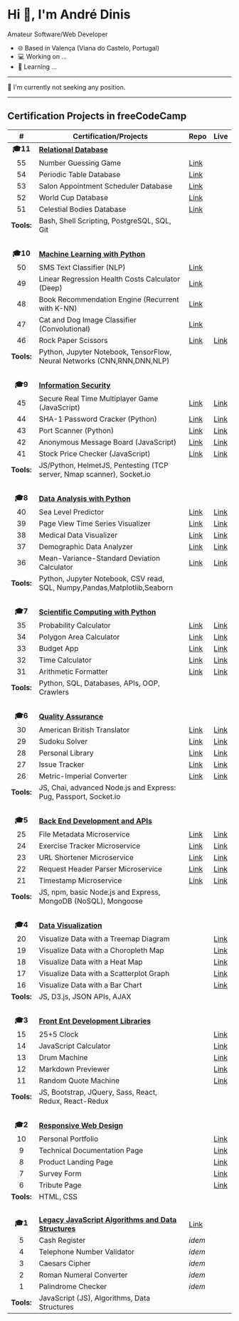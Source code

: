 Hi 👋, I'm André Dinis
=====================================================================================================================================

Amateur Software/Web Developer

* 🌐 Based in Valença (Viana do Castelo, Portugal)
* 💻 Working on ...
* 🌱 Learning ...

----------------------------------------------------------------------------------------

🔎 I'm currently not seeking any position.

---

## Certification Projects in freeCodeCamp

| # | Certification/Projects | Repo | Live |
| :---: | --- | --- | --- |
| **🎓11** | **[Relational Database](https://www.freecodecamp.org/learn/relational-database/)** | | |
| 55 | Number Guessing Game | [Link](https://github.com/andrebdinis/number-guessing-game-in-postgresql-and-git) | |
| 54 | Periodic Table Database | [Link](https://github.com/andrebdinis/periodic-table-database-in-postgresql-and-git) | |
| 53 | Salon Appointment Scheduler Database | [Link](https://github.com/andrebdinis/salon-appointment-scheduler-database-in-postgresql) | |
| 52 | World Cup Database | [Link](https://github.com/andrebdinis/world-cup-database-in-postgresql) | |
| 51 | Celestial Bodies Database | [Link](https://github.com/andrebdinis/celestial-bodies-database-in-postgresql) | |
| **Tools:** | Bash, Shell Scripting, PostgreSQL, SQL, Git | &nbsp; | &nbsp; |
| &nbsp; | &nbsp; | &nbsp; | &nbsp; |
|  **🎓10** | **[Machine Learning with Python](https://www.freecodecamp.org/learn/machine-learning-with-python/)** | | |
| 50 | SMS Text Classifier (NLP) | [Link](https://github.com/andrebdinis/boilerplate-neural-network-sms-text-classifier) | |
| 49 | Linear Regression Health Costs Calculator (Deep) | [Link](https://github.com/andrebdinis/boilerplate-linear-regression-health-costs-calculator) | |
| 48 | Book Recommendation Engine (Recurrent with K-NN) | [Link](https://github.com/andrebdinis/boilerplate-book-recommendation-engine) | |
| 47 | Cat and Dog Image Classifier (Convolutional) | [Link](https://github.com/andrebdinis/boilerplate-cat-and-dog-image-classifier) | |
| 46 | Rock Paper Scissors | [Link](https://github.com/andrebdinis/boilerplate-rock-paper-scissors) | [Link](https://replit.com/@andrebdinis/boilerplate-rock-paper-scissors) |
| **Tools:** | Python, Jupyter Notebook, TensorFlow, Neural Networks (CNN,RNN,DNN,NLP) | &nbsp; | &nbsp; |
| &nbsp; | &nbsp; | &nbsp; | &nbsp; |
| **🎓9** | **[Information Security](https://www.freecodecamp.org/learn/information-security/)** | | |
| 45 | Secure Real Time Multiplayer Game (JavaScript)| [Link](https://github.com/andrebdinis/boilerplate-project-secure-real-time-multiplayer-game) | [Link](https://replit.com/@andrebdinis/boilerplate-project-secure-real-time-multiplayer-game) |
| 44 | SHA-1 Password Cracker (Python) | [Link](https://github.com/andrebdinis/boilerplate-SHA-1-password-cracker) | [Link](https://replit.com/@andrebdinis/boilerplate-SHA-1-password-cracker) |
| 43 | Port Scanner (Python) | [Link](https://github.com/andrebdinis/boilerplate-port-scanner) | [Link](https://replit.com/@andrebdinis/boilerplate-port-scanner) |
| 42 | Anonymous Message Board (JavaScript) | [Link](https://github.com/andrebdinis/boilerplate-project-messageboard) | [Link](https://replit.com/@andrebdinis/boilerplate-project-messageboard) |
| 41 | Stock Price Checker (JavaScript) | [Link](https://github.com/andrebdinis/boilerplate-project-stockchecker) | [Link](https://replit.com/@andrebdinis/boilerplate-project-stockchecker) |
| **Tools:** | JS/Python, HelmetJS, Pentesting (TCP server, Nmap scanner), Socket.io | &nbsp; | &nbsp; |
| &nbsp; | &nbsp; | &nbsp; | &nbsp; |
| **🎓8** | **[Data Analysis with Python](https://www.freecodecamp.org/learn/data-analysis-with-python/)** | | |
| 40 | Sea Level Predictor | [Link](https://github.com/andrebdinis/boilerplate-sea-level-predictor) | [Link](https://replit.com/@andrebdinis/boilerplate-sea-level-predictor) |
| 39 | Page View Time Series Visualizer | [Link](https://github.com/andrebdinis/boilerplate-page-view-time-series-visualizer) | [Link](https://replit.com/@andrebdinis/boilerplate-page-view-time-series-visualizer) |
| 38 | Medical Data Visualizer | [Link](https://github.com/andrebdinis/boilerplate-medical-data-visualizer) | [Link](https://replit.com/@andrebdinis/boilerplate-medical-data-visualizer) |
| 37 | Demographic Data Analyzer | [Link](https://github.com/andrebdinis/boilerplate-demographic-data-analyzer) | [Link](https://replit.com/@andrebdinis/boilerplate-demographic-data-analyzer) |
| 36 | Mean-Variance-Standard Deviation Calculator | [Link](https://github.com/andrebdinis/boilerplate-mean-variance-standard-deviation-calculator) | [Link](https://replit.com/@andrebdinis/boilerplate-mean-variance-standard-deviation-calculator) |
| **Tools:** | Python, Jupyter Notebook, CSV read, SQL, Numpy,Pandas,Matplotlib,Seaborn | &nbsp; | &nbsp; |
| &nbsp; | &nbsp; | &nbsp; | &nbsp; |
| **🎓7** | **[Scientific Computing with Python](https://www.freecodecamp.org/learn/scientific-computing-with-python/)** | | |
| 35 | Probability Calculator | [Link](https://github.com/andrebdinis/boilerplate-probability-calculator) | [Link](https://replit.com/@andrebdinis/boilerplate-probability-calculator) |
| 34 | Polygon Area Calculator | [Link](https://github.com/andrebdinis/boilerplate-polygon-area-calculator) | [Link](https://replit.com/@andrebdinis/boilerplate-polygon-area-calculator) |
| 33 | Budget App | [Link](https://github.com/andrebdinis/boilerplate-budget-app) | [Link](https://replit.com/@andrebdinis/boilerplate-budget-app) |
| 32 | Time Calculator | [Link](https://github.com/andrebdinis/boilerplate-time-calculator) | [Link](https://replit.com/@andrebdinis/boilerplate-time-calculator) |
| 31 | Arithmetic Formatter | [Link](https://github.com/andrebdinis/boilerplate-arithmetic-formatter) | [Link](https://replit.com/@andrebdinis/boilerplate-arithmetic-formatter) |
| **Tools:** | Python, SQL, Databases, APIs, OOP, Crawlers | &nbsp; | &nbsp; |
| &nbsp; | &nbsp; | &nbsp; | &nbsp; |
| **🎓6** | **[Quality Assurance](https://www.freecodecamp.org/learn/quality-assurance/)** | | |
| 30 | American British Translator | [Link](https://github.com/andrebdinis/boilerplate-project-american-british-english-translator) | [Link](https://replit.com/@andrebdinis/boilerplate-project-american-british-english-translator) |
| 29 | Sudoku Solver | [Link](https://github.com/andrebdinis/boilerplate-project-sudoku-solver) | [Link](https://replit.com/@andrebdinis/boilerplate-project-sudoku-solver) |
| 28 | Personal Library | [Link](https://github.com/andrebdinis/boilerplate-project-library) | [Link](https://replit.com/@andrebdinis/boilerplate-project-library) |
| 27 | Issue Tracker | [Link](https://github.com/andrebdinis/boilerplate-project-issuetracker) | [Link](https://replit.com/@andrebdinis/boilerplate-project-issuetracker) |
| 26 | Metric-Imperial Converter | [Link](https://github.com/andrebdinis/boilerplate-project-metricimpconverter) | [Link](https://replit.com/@andrebdinis/boilerplate-project-metricimpconverter) |
| **Tools:** | JS, Chai, advanced Node.js and Express: Pug, Passport, Socket.io | &nbsp; | &nbsp; |
| &nbsp; | &nbsp; | &nbsp; | &nbsp; |
| **🎓5** | **[Back End Development and APIs](https://www.freecodecamp.org/learn/back-end-development-and-apis/)** | | |
| 25 | File Metadata Microservice | [Link](https://github.com/andrebdinis/boilerplate-project-filemetadata) | [Link](https://replit.com/@andrebdinis/boilerplate-project-filemetadata) |
| 24 | Exercise Tracker Microservice | [Link](https://github.com/andrebdinis/boilerplate-project-exercisetracker) | [Link](https://replit.com/@andrebdinis/boilerplate-project-exercisetracker) |
| 23 | URL Shortener Microservice | [Link](https://github.com/andrebdinis/boilerplate-project-urlshortener) | [Link](https://replit.com/@andrebdinis/boilerplate-project-urlshortener) |
| 22 | Request Header Parser Microservice | [Link](https://github.com/andrebdinis/boilerplate-project-headerparser) | [Link](https://replit.com/@andrebdinis/boilerplate-project-headerparser) |
| 21 | Timestamp Microservice | [Link](https://github.com/andrebdinis/boilerplate-project-timestamp) | [Link](https://replit.com/@andrebdinis/boilerplate-project-timestamp) |
| **Tools:** | JS, npm, basic Node.js and Express, MongoDB (NoSQL), Mongoose | &nbsp; | &nbsp; |
| &nbsp; | &nbsp; | &nbsp; | &nbsp; |
| **🎓4** | **[Data Visualization](https://www.freecodecamp.org/learn/data-visualization/)** | | |
| 20 | Visualize Data with a Treemap Diagram | | [Link](https://codepen.io/andrebdinis/pen/RwQqLNy) |
| 19 | Visualize Data with a Choropleth Map | | [Link](https://codepen.io/andrebdinis/pen/XWZBQbX) |
| 18 | Visualize Data with a Heat Map | | [Link](https://codepen.io/andrebdinis/pen/YzeLEbO) |
| 17 | Visualize Data with a Scatterplot Graph | | [Link](https://codepen.io/andrebdinis/pen/LYQdxLQ) |
| 16 | Visualize Data with a Bar Chart | | [Link](https://codepen.io/andrebdinis/pen/oNEpjwm) |
| **Tools:** | JS, D3.js, JSON APIs, AJAX | &nbsp; | &nbsp; |
| &nbsp; | &nbsp; | &nbsp; | &nbsp; |
| **🎓3** | **[Front Ent Development Libraries](https://www.freecodecamp.org/learn/front-end-development-libraries/)** | | |
| 15 | 25+5 Clock | | [Link](https://codepen.io/andrebdinis/pen/WNMRJrx) |
| 14 | JavaScript Calculator | | [Link](https://codepen.io/andrebdinis/pen/dydXOWm) |
| 13 | Drum Machine | | [Link](https://codepen.io/andrebdinis/pen/xxYZQQb) |
| 12 | Markdown Previewer | | [Link](https://codepen.io/andrebdinis/pen/JjpYXzg) |
| 11 | Random Quote Machine | | [Link](https://codepen.io/andrebdinis/pen/wvyagQN) |
| **Tools:** | JS, Bootstrap, JQuery, Sass, React, Redux, React-Redux | &nbsp; | &nbsp; |
| &nbsp; | &nbsp; | &nbsp; | &nbsp; |
| **🎓2** | **[Responsive Web Design](https://www.freecodecamp.org/learn/2022/responsive-web-design/)** | | |
| 10 | Personal Portfolio | | [Link](https://codepen.io/andrebdinis/pen/bGaJPNg) |
| 9 | Technical Documentation Page | | [Link](https://codepen.io/andrebdinis/pen/rNpbGQv) |
| 8 | Product Landing Page | | [Link](https://codepen.io/andrebdinis/pen/QWaoPYb) |
| 7 | Survey Form | | [Link](https://codepen.io/andrebdinis/pen/mdpojMm) |
| 6 | Tribute Page | | [Link](https://codepen.io/andrebdinis/pen/oNpVpNw) |
| **Tools:** | HTML, CSS | &nbsp; | &nbsp; |
| &nbsp; | &nbsp; | &nbsp; | &nbsp; |
| **🎓1** | **[Legacy JavaScript Algorithms and Data Structures](https://www.freecodecamp.org/learn/javascript-algorithms-and-data-structures/)** | [Link](https://github.com/andrebdinis/legacy-javascript-algo-and-datastruct-projects) | |
| 5 | Cash Register | _idem_ | |
| 4 | Telephone Number Validator | _idem_ | |
| 3 | Caesars Cipher | _idem_ | |
| 2 | Roman Numeral Converter | _idem_ | |
| 1 | Palindrome Checker | _idem_ | |
| **Tools:** | JavaScript (JS), Algorithms, Data Structures | &nbsp; | &nbsp; |


<!--
**andrebdinis/andrebdinis** is a ✨ _special_ ✨ repository because its `README.md` (this file) appears on your GitHub profile.

Here are some ideas to get you started:

- 🔭 I’m currently working on ...
- 🌱 I’m currently learning ...
- 👯 I’m looking to collaborate on ...
- 🤔 I’m looking for help with ...
- 💬 Ask me about ...
- 📫 How to reach me: ...
- 😄 Pronouns: ...
- ⚡ Fun fact: ...
-->

